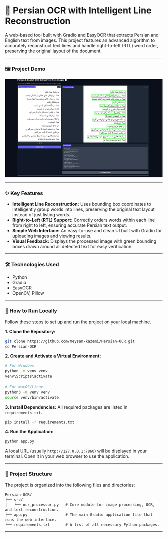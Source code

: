 # 🤖 Persian OCR with Intelligent Line Reconstruction

A web-based tool built with Gradio and EasyOCR that extracts Persian and English text from images. This project features an advanced algorithm to accurately reconstruct text lines and handle right-to-left (RTL) word order, preserving the original layout of the document.

---

### 🖼️ Project Demo

![Demo GIF](https://github.com/meysam-kazemi/Persian-OCR/blob/main/assets/output.png)

---

### ✨ Key Features

-   **Intelligent Line Reconstruction:** Uses bounding box coordinates to intelligently group words into lines, preserving the original text layout instead of just listing words.
-   **Right-to-Left (RTL) Support:** Correctly orders words within each line from right to left, ensuring accurate Persian text output.
-   **Simple Web Interface:** An easy-to-use and clean UI built with Gradio for uploading images and viewing results.
-   **Visual Feedback:** Displays the processed image with green bounding boxes drawn around all detected text for easy verification.

---

### 🛠️ Technologies Used

-   Python
-   Gradio
-   EasyOCR
-   OpenCV, Pillow

---

### 🚀 How to Run Locally

Follow these steps to set up and run the project on your local machine.

**1. Clone the Repository:**
```bash
git clone https://github.com/meysam-kazemi/Persian-OCR.git
cd Persian-OCR
````

**2. Create and Activate a Virtual Environment:**

```bash
# For Windows
python -m venv venv
venv\Scripts\activate

# For macOS/Linux
python3 -m venv venv
source venv/bin/activate
```

**3. Install Dependencies:**
All required packages are listed in `requirements.txt`.

```bash
pip install -r requirements.txt
```

**4. Run the Application:**

```bash
python app.py
```

A local URL (usually `http://127.0.0.1:7860`) will be displayed in your terminal. Open it in your web browser to use the application.

-----

### 📂 Project Structure

The project is organized into the following files and directories:

```
Persian-OCR/
├── src/
│   └── ocr_processor.py   # Core module for image processing, OCR, and text reconstruction.
├── app.py                 # The main Gradio application file that runs the web interface.
└── requirements.txt       # A list of all necessary Python packages.
```

-----
